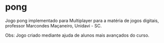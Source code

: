 # pong
Jogo pong implementado para Multiplayer para a matéria de jogos digitais, professor Marcondes Maçaneiro, Unidavi - SC. 


Obs: Jogo criado mediante ajuda de alunos mais avançados do curso.
